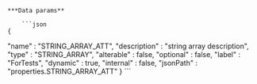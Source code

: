     ***Data params**

        ```json
    {
  "name" : "STRING_ARRAY_ATT",
  "description" : "string array description",
  "type" : "STRING_ARRAY",
  "alterable" : false,
  "optional" : false,
  "label" : "ForTests",
  "dynamic" : true,
  "internal" : false,
  "jsonPath" : "properties.STRING_ARRAY_ATT"
}
        ```
